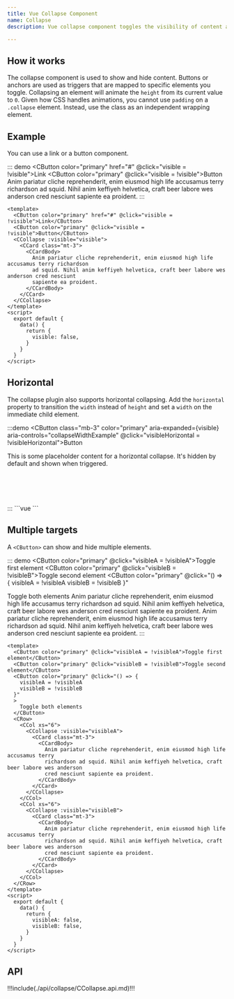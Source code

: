 ```yaml
---
title: Vue Collapse Component
name: Collapse
description: Vue collapse component toggles the visibility of content across your project with a few classes and some scripts. Useful for a large amount of content.

---
```



## How it works

The collapse component is used to show and hide content. Buttons or anchors are used as triggers that are mapped to specific elements you toggle. Collapsing an element will animate the `height` from its current value to `0`. Given how CSS handles animations, you cannot use `padding` on a `.collapse` element. Instead, use the class as an independent wrapping element.

## Example

You can use a link or a button component.

::: demo
<CButton color="primary" href="#" @click="visible = !visible">Link</CButton>
<CButton color="primary" @click="visible = !visible">Button</CButton>
<CCollapse :visible="visible">
  <CCard class="mt-3">
    <CCardBody>
      Anim pariatur cliche reprehenderit, enim eiusmod high life accusamus terry richardson
      ad squid. Nihil anim keffiyeh helvetica, craft beer labore wes anderson cred nesciunt
      sapiente ea proident.
    </CCardBody>
  </CCard>
</CCollapse>
:::
```vue
<template>
  <CButton color="primary" href="#" @click="visible = !visible">Link</CButton>
  <CButton color="primary" @click="visible = !visible">Button</CButton>
  <CCollapse :visible="visible">
    <CCard class="mt-3">
      <CCardBody>
        Anim pariatur cliche reprehenderit, enim eiusmod high life accusamus terry richardson
        ad squid. Nihil anim keffiyeh helvetica, craft beer labore wes anderson cred nesciunt
        sapiente ea proident.
      </CCardBody>
    </CCard>
  </CCollapse>
</template>
<script>
  export default {
    data() {
      return { 
        visible: false,
      }
    }
  }
</script> 
```

## Horizontal

The collapse plugin also supports horizontal collapsing. Add the `horizontal` property to transition the `width` instead of `height` and set a `width` on the immediate child element.

:::demo
<CButton class="mb-3" color="primary" aria-expanded={visible} aria-controls="collapseWidthExample" @click="visibleHorizontal = !visibleHorizontal">Button</CButton>
<div style="min-height: 120px">
  <CCollapse horizontal :visible="visibleHorizontal">
    <CCard style="width: 300px">
      <CCardBody>
        This is some placeholder content for a horizontal collapse. It's hidden by default and shown when triggered.
      </CCardBody>
    </CCard>
  </CCollapse>
</div>
:::
```vue
<template>
  <CButton class="mb-3" color="primary" aria-expanded={visible} aria-controls="collapseWidthExample" @click="visibleHorizontal = !visibleHorizontal">Button</CButton>
  <div style="min-height: 120px">
    <CCollapse horizontal :visible="visibleHorizontal">
      <CCard style="width: 300px">
        <CCardBody>
          This is some placeholder content for a horizontal collapse. It's hidden by default and shown when triggered.
        </CCardBody>
      </CCard>
    </CCollapse>
  </div>
</template>
<script>
  export default {
    data() {
      return { 
        visibleHorizontal: false,
      }
    }
  }
</script>
```

## Multiple targets

A `<CButton>` can show and hide multiple elements.

::: demo
<CButton color="primary" @click="visibleA = !visibleA">Toggle first element</CButton>
<CButton color="primary" @click="visibleB = !visibleB">Toggle second element</CButton>
<CButton color="primary" @click="() => {
  visibleA = !visibleA
  visibleB = !visibleB
}"
>
  Toggle both elements
</CButton>
<CRow>
  <CCol xs="6">
    <CCollapse :visible="visibleA">
      <CCard class="mt-3">
        <CCardBody>
          Anim pariatur cliche reprehenderit, enim eiusmod high life accusamus terry
          richardson ad squid. Nihil anim keffiyeh helvetica, craft beer labore wes anderson
          cred nesciunt sapiente ea proident.
        </CCardBody>
      </CCard>
    </CCollapse>
  </CCol>
  <CCol xs="6">
    <CCollapse :visible="visibleB">
      <CCard class="mt-3">
        <CCardBody>
          Anim pariatur cliche reprehenderit, enim eiusmod high life accusamus terry
          richardson ad squid. Nihil anim keffiyeh helvetica, craft beer labore wes anderson
          cred nesciunt sapiente ea proident.
        </CCardBody>
      </CCard>
    </CCollapse>
  </CCol>
</CRow>
:::
```vue
<template>
  <CButton color="primary" @click="visibleA = !visibleA">Toggle first element</CButton>
  <CButton color="primary" @click="visibleB = !visibleB">Toggle second element</CButton>
  <CButton color="primary" @click="() => {
    visibleA = !visibleA
    visibleB = !visibleB
  }"
  >
    Toggle both elements
  </CButton>
  <CRow>
    <CCol xs="6">
      <CCollapse :visible="visibleA">
        <CCard class="mt-3">
          <CCardBody>
            Anim pariatur cliche reprehenderit, enim eiusmod high life accusamus terry
            richardson ad squid. Nihil anim keffiyeh helvetica, craft beer labore wes anderson
            cred nesciunt sapiente ea proident.
          </CCardBody>
        </CCard>
      </CCollapse>
    </CCol>
    <CCol xs="6">
      <CCollapse :visible="visibleB">
        <CCard class="mt-3">
          <CCardBody>
            Anim pariatur cliche reprehenderit, enim eiusmod high life accusamus terry
            richardson ad squid. Nihil anim keffiyeh helvetica, craft beer labore wes anderson
            cred nesciunt sapiente ea proident.
          </CCardBody>
        </CCard>
      </CCollapse>
    </CCol>
  </CRow>
</template>  
<script>
  export default {
    data() {
      return { 
        visibleA: false,
        visibleB: false,
      }
    }
  }
</script>
```

<script>
  export default {
    data() {
      return { 
        visible: false,
        visibleHorizontal: false,
        visibleA: false,
        visibleB: false,
      }
    }
  }
</script>

## API

!!!include(./api/collapse/CCollapse.api.md)!!!
